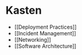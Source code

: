 # Kasten

- [[Deployment Practices]]
- [[Incident Management]]
- [[Networking]]
- [[Software Architecture]]
